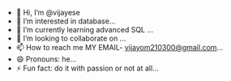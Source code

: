 - 👋 Hi, I’m @vijayese
- 👀 I’m interested in database...
- 🌱 I’m currently learning advanced SQL ...
- 💞️ I’m looking to collaborate on ...
- 📫 How to reach me MY EMAIL- vijayom210300@gmail.com...
- 😄 Pronouns: he...
- ⚡ Fun fact: do it with passion or not at all...

<!---
vijayese/vijayese is a ✨ special ✨ repository because its `README.md` (this file) appears on your GitHub profile.
You can click the Preview link to take a look at your changes.
--->
